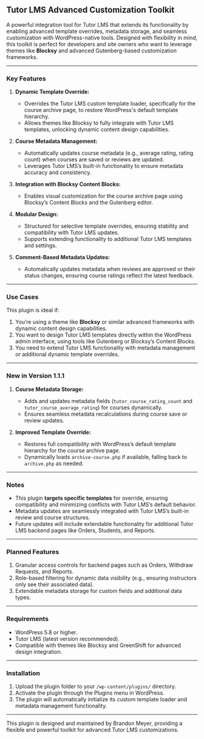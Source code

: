 ## Tutor LMS Advanced Customization Toolkit

A powerful integration tool for Tutor LMS that extends its functionality by enabling advanced template overrides, metadata storage, and seamless customization with WordPress-native tools. Designed with flexibility in mind, this toolkit is perfect for developers and site owners who want to leverage themes like **Blocksy** and advanced Gutenberg-based customization frameworks.

---

### **Key Features**

1. **Dynamic Template Override:**

   - Overrides the Tutor LMS custom template loader, specifically for the course archive page, to restore WordPress's default template hierarchy.
   - Allows themes like Blocksy to fully integrate with Tutor LMS templates, unlocking dynamic content design capabilities.

2. **Course Metadata Management:**

   - Automatically updates course metadata (e.g., average rating, rating count) when courses are saved or reviews are updated.
   - Leverages Tutor LMS’s built-in functionality to ensure metadata accuracy and consistency.

3. **Integration with Blocksy Content Blocks:**

   - Enables visual customization for the course archive page using Blocksy’s Content Blocks and the Gutenberg editor.

4. **Modular Design:**

   - Structured for selective template overrides, ensuring stability and compatibility with Tutor LMS updates.
   - Supports extending functionality to additional Tutor LMS templates and settings.

5. **Comment-Based Metadata Updates:**
   - Automatically updates metadata when reviews are approved or their status changes, ensuring course ratings reflect the latest feedback.

---

### **Use Cases**

This plugin is ideal if:

1. You’re using a theme like **Blocksy** or similar advanced frameworks with dynamic content design capabilities.
2. You want to design Tutor LMS templates directly within the WordPress admin interface, using tools like Gutenberg or Blocksy’s Content Blocks.
3. You need to extend Tutor LMS functionality with metadata management or additional dynamic template overrides.

---

### **New in Version 1.1.1**

1. **Course Metadata Storage:**

   - Adds and updates metadata fields (`tutor_course_rating_count` and `tutor_course_average_rating`) for courses dynamically.
   - Ensures seamless metadata recalculations during course save or review updates.

2. **Improved Template Override:**
   - Restores full compatibility with WordPress’s default template hierarchy for the course archive page.
   - Dynamically loads `archive-course.php` if available, falling back to `archive.php` as needed.

---

### **Notes**

- This plugin **targets specific templates** for override, ensuring compatibility and minimizing conflicts with Tutor LMS’s default behavior.
- Metadata updates are seamlessly integrated with Tutor LMS’s built-in review and course structures.
- Future updates will include extendable functionality for additional Tutor LMS backend pages like Orders, Students, and Reports.

---

### **Planned Features**

1. Granular access controls for backend pages such as Orders, Withdraw Requests, and Reports.
2. Role-based filtering for dynamic data visibility (e.g., ensuring instructors only see their associated data).
3. Extendable metadata storage for custom fields and additional data types.

---

### **Requirements**

- WordPress 5.8 or higher.
- Tutor LMS (latest version recommended).
- Compatible with themes like Blocksy and GreenShift for advanced design integration.

---

### **Installation**

1. Upload the plugin folder to your `/wp-content/plugins/` directory.
2. Activate the plugin through the Plugins menu in WordPress.
3. The plugin will automatically initialize its custom template loader and metadata management functionality.

---

This plugin is designed and maintained by Brandon Meyer, providing a flexible and powerful toolkit for advanced Tutor LMS customizations.
